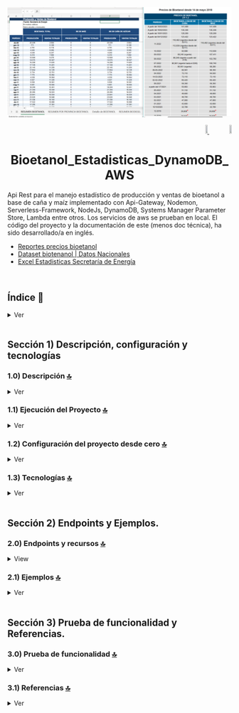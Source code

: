 ![Index app](https://github.com/andresWeitzel/Api_Bioetanol_Estadisticas_DynamoDB_AWS/blob/master/doc/datos/bioetanolTablas.png)

<p align="right">
    <a href="https://github.com/andresWeitzel/Api_Bioetanol_Estadisticas_DynamoDB_AWS/blob/master/translation/README.es.md" target="_blank">
      <img src="https://github.com/andresWeitzel/Api_Bioetanol_Estadisticas_DynamoDB_AWS/blob/master/doc/assets/translation/arg-flag.jpg" width="10%" height="10%" />
  </a> 
   <a href="https://github.com/andresWeitzel/Api_Bioetanol_Estadisticas_DynamoDB_AWS/blob/master/README.md" target="_blank">
      <img src="https://github.com/andresWeitzel/Api_Bioetanol_Estadisticas_DynamoDB_AWS/blob/master/doc/assets/translation/eeuu-flag.jpg" width="10%" height="10%" />
  </a> 
</p>

<div align="center">

# Bioetanol\_Estadisticas\_DynamoDB\_AWS

</div>  

Api Rest para el manejo estadístico de producción y ventas de bioetanol a base de caña y maíz implementado con Api-Gateway, Nodemon, Serverless-Framework, NodeJs, DynamoDB, Systems Manager Parameter Store, Lambda entre otros. Los servicios de aws se prueban en local. El código del proyecto y la documentación de este (menos doc técnica), ha sido desarrollado/a en inglés.

*   [Reportes precios bioetanol](https://glp.se.gob.ar/biocombustible/reporte_precios_bioetanol.php)
*   [Dataset biotenanol | Datos Nacionales](https://www.datos.gob.ar/dataset/energia-estadisticas-biodiesel-bioetanol)
*   [Excel Estadisticas Secretaría de Energía](https://view.officeapps.live.com/op/view.aspx?src=http%3A%2F%2Fwww.energia.gob.ar%2Fcontenidos%2Farchivos%2FReorganizacion%2Finformacion_del_mercado%2Fmercado_hidrocarburos%2Fbio%2Festadisticas_biocombustibles.xls\&wdOrigin=BROWSELINK)

<br>

## Índice 📜

<details>
 <summary> Ver </summary>

 <br>

### Sección 1)  Descripción, configuración y tecnologías

*   [1.0) Descripción del Proyecto.](#10-descripción-)
*   [1.1) Ejecución del Proyecto.](#11-ejecución-del-proyecto-)
*   [1.2) Configuración del proyecto desde cero](#12-configuración-del-proyecto-desde-cero-)
*   [1.3) Tecnologías.](#13-tecnologías-)

### Sección 2) Endpoints y Ejemplos

*   [2.0) EndPoints y recursos.](#20-endpoints-y-recursos-)
*   [2.1) Ejemplos.](#21-ejemplos-)

### Sección 3) Prueba de funcionalidad y Referencias

*   [3.0) Prueba de funcionalidad.](#30-prueba-de-funcionalidad-)
*   [3.1) Referencias.](#31-referencias-)

<br>

</details>

<br>

## Sección 1) Descripción, configuración y tecnologías

### 1.0) Descripción [🔝](#índice-)

<details>
  <summary>Ver</summary>

 <br>

Api Rest para la gestión estadística de la producción y comercialización de bioetanol a base de caña y maíz. Para su arquitectura principal se cubren todas las operaciones de dynamo a través de helpers modularizados, endpoints a través de controladores, se utilizan enumerados, etc. También se aplican todas las operaciones CRUD necesarias, así como validaciones de credenciales, tokens, encabezados, cuerpo, etc. , para cada endpoint. de cada tabla. Las tablas de dynamodb involucradas son precios de bioetanol, total de bioetanol y tipos de bioetanol.
`Importante`: Hay alertas de seguridad de dependabot que se cerraron porque apuntan al complemento "serverless-dynamodb-local". No aplique parches de seguridad a ese complemento, ya que la versión `^1.0.2` tiene problemas para crear tablas y ejecutar el servicio dynamo. Se recomienda mantener la última versión estable `^0.2.40` con las alertas de seguridad generadas.

<br>

</details>

### 1.1) Ejecución del Proyecto [🔝](#índice-)

<details>
  <summary>Ver</summary>

*   Creamos un ambiente de trabajo a través de algún IDE, podemos o no crear una carpeta raíz para el proyecto, nos posicionamos en ella.

```git
cd 'nombre_proyecto'
```

*   Una vez creado un entorno de trabajo clonamos el proyecto

```git
git clone https://github.com/andresWeitzel/Api_Bioetanol_Estadisticas_DynamoDB_AWS
```

*   Nos posicionamos en el proyecto

```git
cd 'nombre_proyecto'
```

*   Instalamos la última versión LTS de [Nodejs(v18)](https://nodejs.org/en/download)
*   Instalamos Serverless Framework globalmente si aún no lo realizamos.

```git
npm install -g serverless
```

\*Verificamos la versión de Serverless instalada

```git
sls -v
```

*   Instalamos todos los paquetes necesarios

```git
npm i
```

*   `Importante`: Hay alertas de seguridad de dependabot que se cerraron porque apuntan al complemento "serverless-dynamodb-local". No aplique parches de seguridad a ese complemento, ya que la versión `^1.0.2` tiene problemas para crear tablas y ejecutar el servicio dynamo. Se recomienda mantener la última versión estable `^0.2.40` con las alertas de seguridad generadas.
*   Para simplificar, se incluye el archivo de variables ssm (serverless\_ssm.yml). Se recomienda no incluir ni cambiar credenciales, token, etc.
*   El siguiente script configurado en el package.json del proyecto es responsable de
    *   Levantar serverless ("serverless-offline")
    *   Ejecutar serverless-offline ("start")
    *   Ejecutar nodemon y serverless ("start:dev")
    *   Dar formato archivo .js y .ts con prettier ("format-prettier")
    *   Dar formato archivo .md con remark ("format-remark")
    *   etc.
    ```git
        "serverless-offline": "sls offline start",
        "start": "npm run serverless-offline",
        "start:dev": "nodemon -e js,ts,yml,json --exec \"sls offline start\"",
        "format-prettier": "prettier --write \"{src,test}/**/*.{js,ts}\"",
        "check": "remark . --quiet --frail",
        "format-remark": "remark . --quiet --frail --output",
        "format-md": "remark . --output"
    ```
    *   Ejecutamos la aplicación desde la terminal.
    ```git
    npm run start
    ```
    *   Ejecutamos la aplicación con nodemon para detectar automáticamente los cambios del servidor.

```git
npm run start:dev
```

\*`Importante`: Es posible que existan otros pasos previos que no se hayan incluido por sincronización entre documentos con relación al desarrollo. Abra un hilo de conversación dentro de la sección 'Problemas' del proyecto.

<br>

</details>

### 1.2) Configuración del proyecto desde cero [🔝](#índice-)

<details>
  <summary>Ver</summary>

 <br>

*   Creamos un entorno de trabajo a través de algún ide, podemos o no crear una carpeta raíz para el proyecto, nos posicionamos sobre la misma

```git
cd 'projectRootName'
```

*   Una vez creado un entorno de trabajo, clonamos el proyecto

```git
git clone https://github.com/andresWeitzel/Api_Bioetanol_Estadisticas_DynamoDB_AWS
```

*   Nos posicionamos sobre el proyecto

```git
cd 'projectName'
```

*   Instalamos la última versión LTS de [Nodejs(v18)](https://nodejs.org/en/download)
*   Instalamos Serverless Framework de forma global si es que aún no lo hemos realizado

```git
npm install -g serverless
```

*   Verificamos la versión de Serverless instalada

```git
sls -v
```

*   Inicializamos un template de serverles

```git
serverless create --template aws-nodejs
```

*   Inicializamos un proyecto npm

```git
npm init -y
```

*   Instalamos serverless offline

```git
npm i serverless-offline --save-dev
```

*   Agregamos el plugin dentro del serverless.yml

```yml
plugins:
  - serverless-offlline
```

*   Instalamos serverless ssm

```git
npm i serverless-offline-ssm --save-dev
```

*   Agregamos el plugin dentro del serverless.yml

```yml
plugins:
  - serverless-offlline-ssm
```

*   Instalamos el plugin para el uso de dynamodb en local (No el servicio de dynamoDB, este viene configurado en los archivos dentro de .dynamodb).
*   `Importante`: Hay alertas de seguridad de dependabot que apuntan contra el plugin "serverless-dynamodb-local". No aplicar parches de seguridad a dicho plugin, ya que la versión `^1.0.2` tiene problemas al momento de la creación de tablas y ejecución del servicio de dynamo. Se recomienda mantener la última versión estable `^0.2.40` con las alertas de seguridad generadas.

```git
npm install serverless-dynamodb-local --save-dev
```

*   Agregamos el plugin dentro del serverless.yml

```yml
plugins:
  - serverless-dynamodb-local
```

*   Instalamos el sdk client de dynamodb para las operaciones de db necesarias

```git
npm install @aws-sdk/client-dynamodb
```

*   Instalamos el sdk lib de dynamodb para las operaciones de db necesarias

```git
npm i @aws-sdk/lib-dynamodb
```

*   Modificaremos la plantilla inicial  para las configs estandarizadas.
*   Reemplazamos la plantila serverless.yml inicial por la siguiente como modelo base (cambiar nombre, etc)...

```yml

service: nombre

frameworkVersion: '3'

provider:
  name: aws
  runtime: nodejs12.x
  stage: dev
  region : us-west-1
  memorySize: 512
  timeout : 10

plugins:
    - serverless-dynamodb-local
    - serverless-offline-ssm
    - serverless-offline  

functions:
  hello:
    handler: handler.hello

custom:
  serverless-offline:
    httpPort: 4000
    lambdaPort: 4002    
  serverless-offline-ssm:
    stages:
      - dev
  dynamodb:
    stages:
      - dev
```

*   Instalamos prettier para indentaciones

```git
npm i prettier --save
```

*   Instalamos node-input-validator para para validaciones de atributos en request, objetos de clases, etc.

```git
npm i node-input-validator --save
```

*   Debemos descargar el .jar junto con su config para ejecutar el servicio de dynamodb. [Descargar aquí](https://docs.aws.amazon.com/amazondynamodb/latest/developerguide/DynamoDBLocal.DownloadingAndRunning.html#DynamoDBLocal.DownloadingAndRunning.title)
*   Una vez descargado el .jar en formato .tar descomprimimos y copiamos todo su contenido dentro de la carpeta `.dynamodb`.
*   Instalamos la dependencia para la ejecución de scripts en paralelo

```git
npm i --save-dev concurrently
```

*   El siguiente script configurado en el package.json del proyecto es el encargado de
    Levantar serverless-offline (serverless-offline)

```git
 "scripts": {
   "serverless-offline": "sls offline start",
   "start": "npm run serverless-offline"
 },
```

*   Ejecutamos la app desde terminal.

```git
npm start
```

*   Deberíamos esperar un output por consola con los siguiente servicios levantados cuando se ejecuta el comando anterior

```git
> crud-amazon-dynamodb-aws@1.0.0 start
> npm run serverless-offline

> crud-amazon-dynamodb-aws@1.0.0 serverless-offline
> sls offline start

serverless-offline-ssm checking serverless version 3.31.0.
Dynamodb Local Started, Visit: http://localhost:8000/shell
DynamoDB - created table xxxx

etc.....
```

*   Ya tenemos una app funcional con una estructura inicial definida por Serverless-Framework. La aplicación queda deployada en http://localhost:4002 y podemos testear el endpoint declarado en el serverless desde postman
*   `Aclaración` : El resto de las modificaciones aplicadas sobre la plantilla inicial no se describen por temas de simplificación de doc. Para más info consultar el tutorial de [Serverless-framework](https://www.serverless.com/) para el uso de servicios, plugins, etc.

<br>

</details>

### 1.3) Tecnologías [🔝](#índice-)

<details>
  <summary>Ver</summary>

 <br>

| **Tecnologías** | **Versión** | **Finalidad** |\
| ------------- | ------------- | ------------- |
| [SDK](https://www.serverless.com/framework/docs/guides/sdk/) | 4.3.2  | Inyección Automática de Módulos para Lambdas |
| [Serverless Framework Core v3](https://www.serverless.com//blog/serverless-framework-v3-is-live) | 3.23.0 | Core Servicios AWS |
| [Serverless Plugin](https://www.serverless.com/plugins/) | 6.2.2  | Librerías para la Definición Modular |
| [Systems Manager Parameter Store (SSM)](https://docs.aws.amazon.com/systems-manager/latest/userguide/systems-manager-parameter-store.html) | 3.0 | Manejo de Variables de Entorno |
| [Amazon Api Gateway](https://docs.aws.amazon.com/apigateway/latest/developerguide/welcome.html) | 2.0 | Gestor, Autenticación, Control y Procesamiento de la Api |
| [Amazon DynamoDB](https://aws.amazon.com/es/dynamodb/) | 2017.11.29 | Servicio de base de datos NoSQL rápido y flexible para un rendimiento de milisegundos de un solo dígito a cualquier escala |
| [NodeJS](https://nodejs.org/en/) | 14.18.1  | Librería JS |
| [VSC](https://code.visualstudio.com/docs) | 1.72.2  | IDE |
| [Postman](https://www.postman.com/downloads/) | 10.11  | Cliente Http |
| [CMD](https://learn.microsoft.com/en-us/windows-server/administration/windows-commands/cmd) | 10 | Símbolo del Sistema para linea de comandos |
| [Git](https://git-scm.com/downloads) | 2.29.1  | Control de Versiones |
| Others | - | Others |

</br>

| **Plugin** | **Descripción** |\
| -------------  | ------------- |
| [Serverless Plugin](https://www.serverless.com/plugins/) | Librerías para la Definición Modular |
| [serverless-dynamodb-local](https://www.serverless.com/plugins/serverless-dynamodb-local) | Permite levantar dynamodb localmente paa serverless. |
| [serverless-offline](https://www.npmjs.com/package/serverless-offline) | Este complemento sin servidor emula AWS λ y API Gateway en entorno local |
| [serverless-offline-ssm](https://www.npmjs.com/package/serverless-offline-ssm) |  busca variables de entorno que cumplen los parámetros de SSM en el momento de la compilación y las sustituye desde un archivo  |

</br>

### Extensiones VSC Implementados.

| **Extensión** |\
| -------------  |
| Prettier - Code formatter |
| YAML - Autoformatter .yml (alt+shift+f) |
| GitLens - Tracking changes |
| Serverless Framework - Autocompleted with snippets |
| Tabnine - AI Autocomplete |
| Others |

<br>

</details>

<br>

## Sección 2) Endpoints y Ejemplos.

### 2.0) Endpoints y recursos [🔝](#índice-)

<details>
   <summary>View</summary>
<br>

### 2.0.1) Variables en Postman

| **Variable** | **Value** |
| ------------- | ------------- |
| base\_url | http://localhost:4000/dev/v1 |
| x-api-key | f98d8cd98h73s204e3456998ecl9427j |
| bearer-token | Bearer eyJhbGciOiJIUzI1NiIsInR5cCI6IkpXVCJ9.eyJzdWIiOiIxMjM0NTY3ODkwIiwibmFtZSI6IkpvaG4gRG9lIiwiaWF0IjoxNTE2MjM5MDIyfQ.SflKxwRJSMeKKF2QT4fwpMeJf36POk6yJV\_adQssw5c |

*   `Importante`: Los valores de las keys se incluten para pruebas locales.

<br>

### 2.0.2) Bioetanol\_Precios endpoints

#### GET operaciones:

*   `base_url`/bioetanol-precios/list?limit=`limitValue`\&orderAt=`orderAtValue`
*   `base_url`/bioetanol-precios/uuid/`uuidValue`
*   `base_url`/bioetanol-precios/bioetanol-cana-azucar/`bioetanolCanaAzucarValue`?limit=`limitValue`\&orderAt=`orderAtValue`
*   `base_url`/bioetanol-precios/created-at/`createdAtvalue`?limit=`limitValue`\&orderAt=`orderAtValue`
*   `base_url`/bioetanol-precios/field-type?limit=`limitValue`\&orderAt=`orderAtValue`\&fieldType=`fieldTypeValue`\&fieldValue=`fieldValueValue`
*   `base_url`/bioetanol-precios/periodo/`periodoValue`
*   `base_url`/bioetanol-precios/bioetanol-maiz/`bioetanolMaizValue`?limit=`limitValue`\&orderAt=`orderAtValue`
*   `All endpoints are optional paginated except /test, /db-connection and /id/{{user-id}}`

#### POST operaciones:

*   `base_url`/bioetanol-precios/

#### PUT operaciones:

*   `base_url`/bioetanol-precios/`uuid`

#### DELETE operaciones:

*   `base_url`/bioetanol-precios/`uuid`

<br>

### 2.0.3) Bioetanol\_Tipos endpoints

*   `Para resumir la documentación, revisar los endpoints desde la colección de postman incluida en el proyecto.`

<br>

### 2.0.4) Bioetanol\_Total endpoints

*   `Para resumir la documentación, revisar los endpoints desde la colección de postman incluida en el proyecto.`

<br>

</details>

### 2.1) Ejemplos [🔝](#índice-)

<details>
  <summary>Ver</summary>

### 2.1.0) Variables en Postman

| **Variable** | **Value** |
| ------------- | ------------- |
| base\_url | http://localhost:4000/dev/v1 |
| x-api-key | f98d8cd98h73s204e3456998ecl9427j |
| bearer-token | Bearer eyJhbGciOiJIUzI1NiIsInR5cCI6IkpXVCJ9.eyJzdWIiOiIxMjM0NTY3ODkwIiwibmFtZSI6IkpvaG4gRG9lIiwiaWF0IjoxNTE2MjM5MDIyfQ.SflKxwRJSMeKKF2QT4fwpMeJf36POk6yJV\_adQssw5c |

*   `Importante`: Los valores de las keys se incluten para pruebas locales.

<br>

### 2.1.1) Bioetanol\_Precios endpoints

### Get All Bioetanol-precios items

#### Request (GET)

```postman
curl --location 'http://localhost:4000/dev/v1/bioetanol-precios/list?limit=3&orderAt=asc' \
--header 'x-api-key: f98d8cd98h73s204e3456998ecl9427j' \
--header 'Authorization: Bearer eyJhbGciOiJIUzI1NiIsInR5cCI6IkpXVCJ9.eyJzdWIiOiIxMjM0NTY3ODkwIiwibmFtZSI6IkpvaG4gRG9lIiwiaWF0IjoxNTE2MjM5MDIyfQ.SflKxwRJSMeKKF2QT4fwpMeJf36POk6yJV_adQssw5c' \
--header 'Content-Type: application/json'
```

#### Response (200 OK)

```postman
{
    "message": [
        {
            "createdAt": "2023-11-18 21:55:01",
            "uuid": "3bfff0ca-8cba-4113-bc94-4afb6e7feb7e",
            "periodo": "2023-11",
            "bioetMaiz": "412,23",
            "bioetCanAzucar": "345,33",
            "updatedAt": "2023-11-18 21:55:01"
        }
    ]
}
```

#### Response (400 Bad Request)

```postman
{
    "message": "Bad request, check missing or malformed headers"
}
```

#### Response (401 Unauthorized)

```postman
{
    "message": "Not authenticated, check x_api_key and Authorization"
}
```

#### Response (500 Internal Server Error)

```postman
{
    "message": "An error has occurred, failed to list database objects. Check if items exists."
}
```

<br>

### Get By UUID Bioetanol-precios

#### Request (GET)

```postman
curl --location 'http://localhost:4000/dev/v1/bioetanol-precios/uuid/3f86f08e-99a6-442f-b31c-1668cbe76edb' \
--header 'x-api-key: f98d8cd98h73s204e3456998ecl9427j' \
--header 'Authorization: Bearer eyJhbGciOiJIUzI1NiIsInR5cCI6IkpXVCJ9.eyJzdWIiOiIxMjM0NTY3ODkwIiwibmFtZSI6IkpvaG4gRG9lIiwiaWF0IjoxNTE2MjM5MDIyfQ.SflKxwRJSMeKKF2QT4fwpMeJf36POk6yJV_adQssw5c' \
--header 'Content-Type: application/json'
```

#### Response (200 OK)

```postman
{
    "message": {
        "createdAt": "2023-11-18 21:55:01",
        "uuid": "3bfff0ca-8cba-4113-bc94-4afb6e7feb7e",
        "periodo": "2023-11",
        "bioetMaiz": "412,23",
        "bioetCanAzucar": "345,33",
        "updatedAt": "2023-11-18 21:55:01"
    }
}
```

#### Response (400 Bad Request)

```postman
{
    "message": "The Bioetanol prices object with the requested id 3f86f08e-99a6-442f-b31c-1668cbe76edb is not found in the database."
}
```

#### Response (400 Bad Request)

```postman
{
    "message": "Bad request, check missing or malformed headers"
}
```

#### Response (401 Unauthorized)

```postman
{
    "message": "Not authenticated, check x_api_key and Authorization"
}
```

<br>

*   `To summarize the documentation, review the postman collection endpoints for GET operations.`

<br>

### Add Bioetanol-precios item

#### Request (POST)

```postman
curl --location 'http://localhost:4000/dev/v1/bioetanol-precios/' \
--header 'x-api-key: f98d8cd98h73s204e3456998ecl9427j' \
--header 'Authorization: Bearer eyJhbGciOiJIUzI1NiIsInR5cCI6IkpXVCJ9.eyJzdWIiOiIxMjM0NTY3ODkwIiwibmFtZSI6IkpvaG4gRG9lIiwiaWF0IjoxNTE2MjM5MDIyfQ.SflKxwRJSMeKKF2QT4fwpMeJf36POk6yJV_adQssw5c' \
--header 'Content-Type: application/json' \
--data '{
    "periodo":"2023-11",
    "bioetanol_azucar":"345,33",
    "bioetanol_maiz":"412,23"
}'
```

#### Response (200 OK)

```postman
{
    "message": {
        "uuid": "3bfff0ca-8cba-4113-bc94-4afb6e7feb7e",
        "periodo": "2023-11",
        "bioetCanAzucar": "345,33",
        "bioetMaiz": "412,23",
        "createdAt": "2023-11-18 21:55:01",
        "updatedAt": "2023-11-18 21:55:01"
    }
}
```

#### Response (400 Bad Request)

```postman
{
    "message": "Bad request, check request body attributes. Missing or incorrect"
}
```

#### Response (400 Bad Request)

```postman
{
    "message": "Bad request, check missing or malformed headers"
}
```

#### Response (401 Unauthorized)

```postman
{
    "message": "Not authenticated, check x_api_key and Authorization"
}
```

<br>

### Update Bioetanol-precios item

#### Request (PUT)

```postman
curl --location --request PUT 'http://localhost:4000/dev/v1/bioetanol-precios/67ecfcf7-c338-43d8-9220-4d7b43b7e914' \
--header 'x-api-key: f98d8cd98h73s204e3456998ecl9427j' \
--header 'Authorization: Bearer eyJhbGciOiJIUzI1NiIsInR5cCI6IkpXVCJ9.eyJzdWIiOiIxMjM0NTY3ODkwIiwibmFtZSI6IkpvaG4gRG9lIiwiaWF0IjoxNTE2MjM5MDIyfQ.SflKxwRJSMeKKF2QT4fwpMeJf36POk6yJV_adQssw5c' \
--header 'Content-Type: application/json' \
--data '{
    "periodo":"2023-11",
    "bioetanol_azucar":"345,33",
    "bioetanol_maiz":"412,23"
}'
```

#### Response (200 OK)

```postman
{
    "message": {
        "createdAt": "2023-11-18 22:01:34",
        "periodo": "2023-11",
        "uuid": "b58fd5cb-ed0b-461c-bfea-50c240e51280",
        "bioetMaiz": "412,23",
        "bioetCanAzucar": "345,33",
        "updatedAt": "2023-11-18 22:03:34"
    }
}
```

#### Response (400 Bad Request)

```postman
{
    "message": "Bad request, check request body attributes for bioetanol-precios. Missing or incorrect"
}
```

#### Response (400 Bad Request)

```postman
{
    "message": "Bad request, check missing or malformed headers"
}
```

#### Response (401 Unauthorized)

```postman
{
    "message": "Not authenticated, check x_api_key and Authorization"
}
```

#### Response (500 Internal Server Error)

```postman
{
    "message": "Internal Server Error. Unable to update object in db as failed to get a item by uuid 67ecfcf7-c338-43d8-9220-4d7b43b7e914 . Check if the item exists in the database and try again."
}
```

<br>

### Delete Bioetanol-precios item

#### Request (DELETE)

```postman
curl --location --request DELETE 'http://localhost:4000/dev/v1/bioetanol-precios/2c6d2e51-390b-4cb4-ab69-7820c632e6a4' \
--header 'x-api-key: f98d8cd98h73s204e3456998ecl9427j' \
--header 'Authorization: Bearer eyJhbGciOiJIUzI1NiIsInR5cCI6IkpXVCJ9.eyJzdWIiOiIxMjM0NTY3ODkwIiwibmFtZSI6IkpvaG4gRG9lIiwiaWF0IjoxNTE2MjM5MDIyfQ.SflKxwRJSMeKKF2QT4fwpMeJf36POk6yJV_adQssw5c' \
--header 'Content-Type: application/json' \
--data ''
```

#### Response (200 OK)

```postman
{
    "message": "Successfully removed item based on uuid b58fd5cb-ed0b-461c-bfea-50c240e51280"
}
```

#### Response (400 Bad Request)

```postman
{
    "message": "Bad request, check missing or malformed headers"
}
```

#### Response (401 Unauthorized)

```postman
{
    "message": "Not authenticated, check x_api_key and Authorization"
}
```

#### Response (500 Internal Server Error)

```postman
{
    "message": "Unable to delete item based on uuid 2c6d2e51-390b-4cb4-ab69-7820c632e6a4"
}
```

<br>

</details>

<br>

## Sección 3) Prueba de funcionalidad y Referencias.

### 3.0) Prueba de funcionalidad [🔝](#índice-)

<details>
  <summary>Ver</summary>
<br>

<br>

</details>

### 3.1) Referencias [🔝](#índice-)

<details>
  <summary>Ver</summary>

 <br>

#### Dynamodb installation

*   [DynamoDB en local ejecutable](https://cloudkatha.com/how-to-install-dynamodb-locally-on-windows-10/#:~:text=How%20to%20Install%20DynamoDB%20Locally%20on%20Windows%2010,Use%20DynamoDB%20Locally%20to%20Create%20a%20Table%20)

#### DynamoDB teoría

*   [Guía DynamoDB](https://www.dynamodbguide.com/local-secondary-indexes/)
*   [Doc Oficial Api DynamoDB](https://docs.aws.amazon.com/apigateway/latest/developerguide/http-api-dynamo-db.html#http-api-dynamo-db-create-table)
*   [Definicion de atributos](https://tipsfolder.com/range-key-dynamodb-ac5558671b26d5d7f2a34cd9b138c01e/#:~:text=The%20range%20attribute%20is%20the%20type%20key%20of,%28which%20means%20it%20can%20only%20hold%20one%20value%29.)
*   [Clave de Partición vs Ordenación](https://stackoverflow.com/questions/27329461/what-is-hash-and-range-primary-key)
*   [Expresiones de Filtros en Dynamodb](https://www.alexdebrie.com/posts/dynamodb-filter-expressions/)
*   [Ejemplos de Expresiones de Filtros en Dynamodb](https://dynobase.dev/dynamodb-filterexpression/)

#### Dynamodb operations sdk v-3

*   [Operations](https://docs.aws.amazon.com/sdk-for-javascript/v3/developer-guide/javascript_dynamodb_code_examples.html)
*   [Operations API-REST](https://docs.aws.amazon.com/apigateway/latest/developerguide/http-api-dynamo-db.html)

#### Videotutoriales

*   [Dynamodb local config](https://www.youtube.com/watch?v=-KRykmVIoV0\&t=663s)
*   [Crud Dynamodb](https://www.youtube.com/watch?v=hOcbHz4T0Eg)

#### Dynamodb examples

*   [Plugin serverless](https://www.serverless.com/plugins/serverless-dynamodb-local)
*   [Creación de varias tablas](https://stackoverflow.com/questions/47327765/creating-two-dynamodb-tables-in-serverless-yml)
*   [Ejemplo dynamodb serverless](https://github.com/serverless/examples/tree/v3/aws-node-rest-api-with-dynamodb-and-offline)
*   [Dynamodb SDK examples](https://github.com/aws-samples/aws-dynamodb-examples/tree/master/DynamoDB-SDK-Examples/node.js)
*   [CRUD Dynamodb](https://docs.aws.amazon.com/apigateway/latest/developerguide/http-api-dynamo-db.html)

#### Dynamodb code

*   [Api Rest Base](https://github.com/jacksonyuan-yt/dynamodb-crud-api-gateway)

#### Herramientas

*   [Herramienta de Diseño AWS app.diagrams.net](https://app.diagrams.net/?splash=0\&libs=aws4)

#### Api Gateway

*   [Buenas Prácticas Api-Gateway](https://docs.aws.amazon.com/whitepapers/latest/best-practices-api-gateway-private-apis-integration/rest-api.html)
*   [Creación de Api-keys personalizadas](https://towardsaws.com/protect-your-apis-by-creating-api-keys-using-serverless-framework-fe662ad37447)

#### Librerías

*   [Validación de campos](https://www.npmjs.com/package/node-input-validator)
*   [Generador de uuidv4](https://www.npmjs.com/package/uuid)
*   [Us de nodemon](https://www.npmjs.com/package/nodemon)

#### Package.json

*   [Configuración de scripts en paralelo](https://stackoverflow.com/questions/30950032/how-can-i-run-multiple-npm-scripts-in-parallel)

#### Formating prettier

*   [Formatting Node.js codebase with Prettier](https://dev.to/zsevic/formatting-nodejs-codebase-with-prettier-3ghi)
*   [Set up a Node.js App with ESLint and Prettier ](https://dev.to/devland/set-up-a-nodejs-app-with-eslint-and-prettier-4i7p)

#### Formating remark-link

*   [remark-inline-links](https://github.com/remarkjs/remark-inline-links)
*   [remark-lint-list-item-indent](https://www.npmjs.com/package/remark-lint-list-item-indent)

#### Testing

*   [How to mock process env in jest](https://jestjs.io/docs/configuration#setupfiles-array)

<br>

</details>
